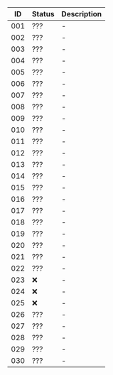 | ID  | Status | Description |
|-----|--------|-------------|
| 001 |  ???   | -           |
| 002 |  ???   | -           |
| 003 |  ???   | -           |
| 004 |  ???   | -           |
| 005 |  ???   | -           |
| 006 |  ???   | -           |
| 007 |  ???   | -           |
| 008 |  ???   | -           |
| 009 |  ???   | -           |
| 010 |  ???   | -           |
| 011 |  ???   | -           |
| 012 |  ???   | -           |
| 013 |  ???   | -           |
| 014 |  ???   | -           |
| 015 |  ???   | -           |
| 016 |  ???   | -           |
| 017 |  ???   | -           |
| 018 |  ???   | -           |
| 019 |  ???   | -           |
| 020 |  ???   | -           |
| 021 |  ???   | -           |
| 022 |  ???   | -           |
| 023 |   ❌   | -           |
| 024 |   ❌   | -           |
| 025 |   ❌   | -           |
| 026 |  ???   | -           |
| 027 |  ???   | -           |
| 028 |  ???   | -           |
| 029 |  ???   | -           |
| 030 |  ???   | -           |
